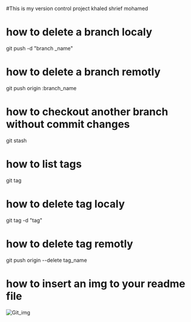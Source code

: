 #This is my version control project 
khaled shrief mohamed
# how to delete a branch localy 
git push -d "branch _name"
# how to delete a branch remotly 
git push origin :branch_name
# how to checkout another branch without commit changes
git stash
# how to list tags
git tag
# how to delete tag localy
git tag -d "tag"
# how to delete tag remotly
git push origin --delete tag_name
# how to insert an img to your readme file 
![Git_img](https://upload.wikimedia.org/wikipedia/commons/e/e0/Git-logo.svg)